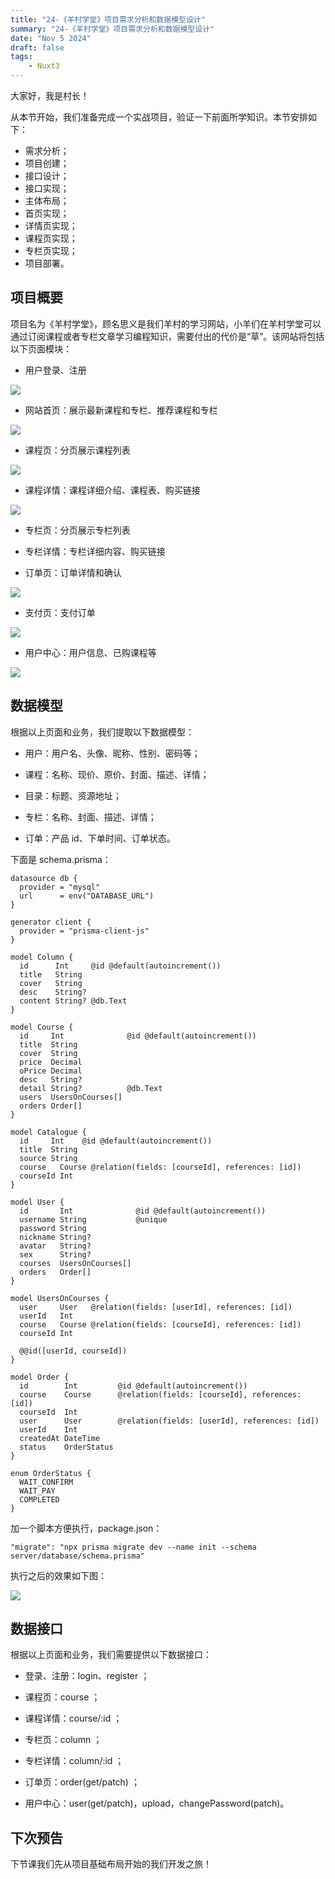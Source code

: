 ```yaml
---
title: "24-《羊村学堂》项目需求分析和数据模型设计"
summary: "24-《羊村学堂》项目需求分析和数据模型设计"
date: "Nov 5 2024"
draft: false
tags:
    - Nuxt3
---
```


大家好，我是村长！

从本节开始，我们准备完成一个实战项目，验证一下前面所学知识。本节安排如下：

  * 需求分析；
  * 项目创建；
  * 接口设计；
  * 接口实现；
  * 主体布局；
  * 首页实现；
  * 详情页实现；
  * 课程页实现；
  * 专栏页实现；
  * 项目部署。

## 项目概要

项目名为《羊村学堂》，顾名思义是我们羊村的学习网站，小羊们在羊村学堂可以通过订阅课程或者专栏文章学习编程知识，需要付出的代价是“草”。该网站将包括以下页面模块：

  * 用户登录、注册

![](img\24\1.image)

  * 网站首页：展示最新课程和专栏、推荐课程和专栏

![](img\24\2.image)

  * 课程页：分页展示课程列表

![](img\24\3.image)

  * 课程详情：课程详细介绍、课程表、购买链接

![](img\24\4.image)

  * 专栏页：分页展示专栏列表

  * 专栏详情：专栏详细内容、购买链接

  * 订单页：订单详情和确认

![](img\24\5.image)

  * 支付页：支付订单

![](img\24\6.image)

  * 用户中心：用户信息、已购课程等

![](img\24\7.image)

## 数据模型

根据以上页面和业务，我们提取以下数据模型：

  * 用户：用户名、头像、昵称、性别、密码等；

  * 课程：名称、现价、原价、封面、描述、详情；

  * 目录：标题、资源地址；

  * 专栏：名称、封面、描述、详情；

  * 订单：产品 id、下单时间、订单状态。

下面是 schema.prisma：

    
    
    datasource db {
      provider = "mysql"
      url      = env("DATABASE_URL")
    }
    
    generator client {
      provider = "prisma-client-js"
    }
    
    model Column {
      id      Int     @id @default(autoincrement())
      title   String
      cover   String
      desc    String?
      content String? @db.Text
    }
    
    model Course {
      id     Int              @id @default(autoincrement())
      title  String
      cover  String
      price  Decimal
      oPrice Decimal
      desc   String?
      detail String?          @db.Text
      users  UsersOnCourses[]
      orders Order[]
    }
    
    model Catalogue {
      id     Int    @id @default(autoincrement())
      title  String
      source String
      course   Course @relation(fields: [courseId], references: [id])
      courseId Int
    }
    
    model User {
      id       Int              @id @default(autoincrement())
      username String           @unique
      password String
      nickname String?
      avatar   String?
      sex      String?
      courses  UsersOnCourses[]
      orders   Order[]
    }
    
    model UsersOnCourses {
      user     User   @relation(fields: [userId], references: [id])
      userId   Int
      course   Course @relation(fields: [courseId], references: [id])
      courseId Int
    
      @@id([userId, courseId])
    }
    
    model Order {
      id        Int         @id @default(autoincrement())
      course    Course      @relation(fields: [courseId], references: [id])
      courseId  Int
      user      User        @relation(fields: [userId], references: [id])
      userId    Int
      createdAt DateTime
      status    OrderStatus
    }
    
    enum OrderStatus {
      WAIT_CONFIRM
      WAIT_PAY
      COMPLETED
    }
    

加一个脚本方便执行，package.json：

    
    
    "migrate": "npx prisma migrate dev --name init --schema server/database/schema.prisma"
    

执行之后的效果如下图：

![](img\24\8.image)

## 数据接口

根据以上页面和业务，我们需要提供以下数据接口：

  * 登录、注册：login、register ；

  * 课程页：course ；

  * 课程详情：course/:id ；

  * 专栏页：column ；

  * 专栏详情：column/:id ；

  * 订单页：order(get/patch) ；

  * 用户中心：user(get/patch)，upload，changePassword(patch)。

## 下次预告

下节课我们先从项目基础布局开始的我们开发之旅！

